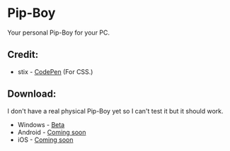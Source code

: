 # Pip-Boy
Your personal Pip-Boy for your PC.

## Credit:
* stix - [CodePen](https://codepen.io/stix/) (For CSS.)

## Download:
I don't have a real physical Pip-Boy yet so I can't test it but it should work.
* Windows -   [Beta](https://github.com/Nightlyy/Pipboy/archive/master.zip)
* Android -   [Coming soon](#)
* iOS -       [Coming soon](#)
